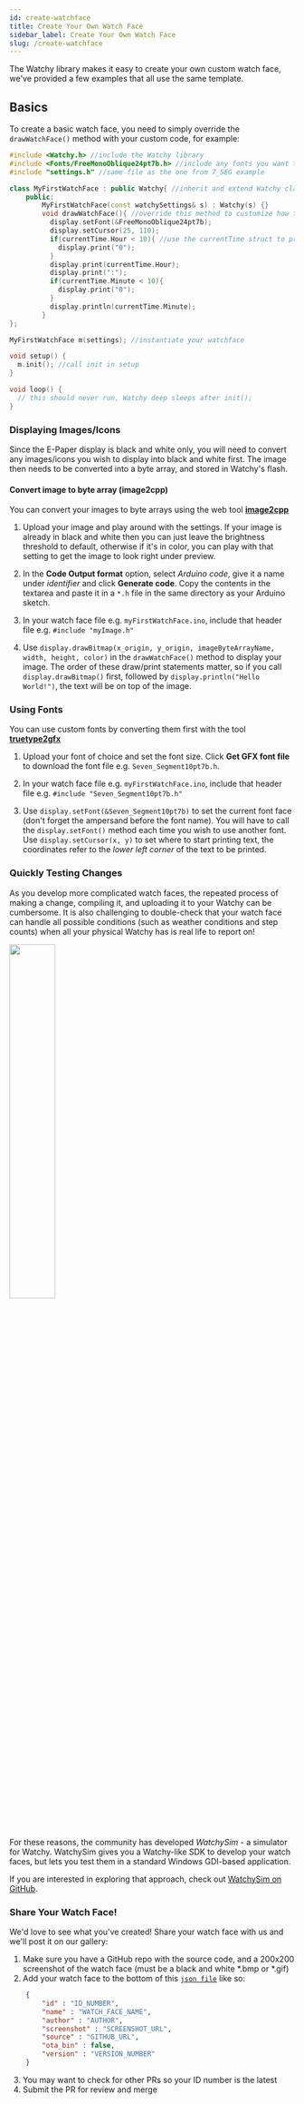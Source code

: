 ```yaml
---
id: create-watchface
title: Create Your Own Watch Face
sidebar_label: Create Your Own Watch Face
slug: /create-watchface
---
```


The Watchy library makes it easy to create your own custom watch face, we've provided a few examples that all use the same template.

## Basics

To create a basic watch face, you need to simply override the ```drawWatchFace()``` method with your custom code, for example:

```cpp title="myFirstWatchFace.ino"
#include <Watchy.h> //include the Watchy library
#include <Fonts/FreeMonoOblique24pt7b.h> //include any fonts you want to use
#include "settings.h" //same file as the one from 7_SEG example

class MyFirstWatchFace : public Watchy{ //inherit and extend Watchy class
    public:
        MyFirstWatchFace(const watchySettings& s) : Watchy(s) {}
        void drawWatchFace(){ //override this method to customize how the watch face looks
          display.setFont(&FreeMonoOblique24pt7b);
          display.setCursor(25, 110);
          if(currentTime.Hour < 10){ //use the currentTime struct to print latest time
            display.print("0");
          }
          display.print(currentTime.Hour);
          display.print(":");
          if(currentTime.Minute < 10){
            display.print("0");
          }  
          display.println(currentTime.Minute);   
        }
};

MyFirstWatchFace m(settings); //instantiate your watchface

void setup() {
  m.init(); //call init in setup
}

void loop() {
  // this should never run, Watchy deep sleeps after init();
}
```

### Displaying Images/Icons

Since the E-Paper display is black and white only, you will need to convert any images/icons you wish to display into black and white first.
The image then needs to be converted into a byte array, and stored in Watchy's flash.

#### Convert image to byte array (image2cpp)

You can convert your images to byte arrays using the web tool <ins>[**image2cpp**](http://javl.github.io/image2cpp/)</ins>

1. Upload your image and play around with the settings. If your image is already in black and white then you can just leave the brightness threshold  to default, otherwise if it's in color, you can play with that setting to get the image to look right under preview.

2. In the **Code Output format** option, select *Arduino code*, give it a name under *identifier* and click **Generate code**. Copy the contents in the textarea and paste it in a ```*.h``` file in the same directory as your Arduino sketch.

3. In your watch face file e.g. ```myFirstWatchFace.ino```, include that header file e.g. ```#include "myImage.h"```

4. Use ```display.drawBitmap(x_origin, y_origin, imageByteArrayName, width, height, color)``` in the ```drawWatchFace()``` method to display your image. The order of these draw/print statements matter, so if you call ```display.drawBitmap()``` first, followed by ```display.println("Hello World!")```, the text will be on top of the image.

### Using Fonts

You can use custom fonts by converting them first with the tool <ins>[**truetype2gfx**](https://rop.nl/truetype2gfx/)</ins>

1. Upload your font of choice and set the font size. Click **Get GFX font file** to download the font file e.g. ```Seven_Segment10pt7b.h```.

2. In your watch face file e.g. ```myFirstWatchFace.ino```, include that header file e.g. ```#include "Seven_Segment10pt7b.h"```

3. Use ```display.setFont(&Seven_Segment10pt7b)``` to set the current font face (don't forget the ampersand before the font name). You will have to call the ```display.setFont()``` method each time you wish to use another font. Use ```display.setCursor(x, y)``` to set where to start printing text, the coordinates refer to the *lower left corner* of the text to be printed.

### Quickly Testing Changes

As you develop more complicated watch faces, the repeated process of making a change, compiling it, and uploading it to your Watchy can be cumbersome. It is also challenging to double-check that your watch face can handle all possible conditions (such as weather conditions and step counts) when all your physical Watchy has is real life to report on!

<img src="https://user-images.githubusercontent.com/11475352/136731005-9394fdf6-fd35-4e0f-8e49-5a4b9101c643.png" width="40%" />

For these reasons, the community has developed _WatchySim_ - a simulator for Watchy. WatchySim gives you a Watchy-like SDK to develop your watch faces, but lets you test them in a standard Windows GDI-based application.

If you are interested in exploring that approach, check out [WatchySim on GitHub](https://github.com/LeeHolmes/watchysim).


### Share Your Watch Face!

We'd love to see what you've created! Share your watch face with us and we'll post it on our gallery:

1. Make sure you have a GitHub repo with the source code, and a 200x200 screenshot of the watch face (must be a black and white \*.bmp or \*.gif)
2. Add your watch face to the bottom of this [`json file`](https://github.com/sqfmi/watchy-docs/blob/main/src/pages/watchfaces/watchfaces.json) like so:
```json
    {
        "id" : "ID_NUMBER",
        "name" : "WATCH_FACE_NAME",
        "author" : "AUTHOR",
        "screenshot" : "SCREENSHOT_URL",
        "source" : "GITHUB_URL",
        "ota_bin" : false,
        "version" : "VERSION_NUMBER"
    }  
```
3. You may want to check for other PRs so your ID number is the latest
4. Submit the PR for review and merge
